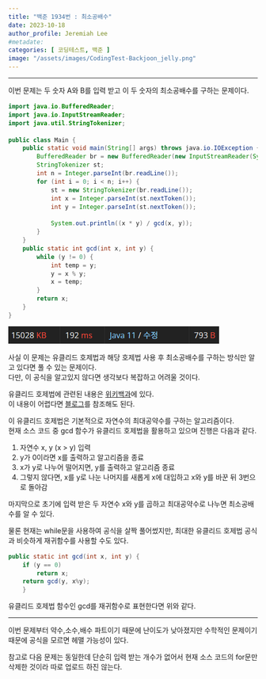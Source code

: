 ```yaml
---
title: "백준 1934번 : 최소공배수"
date: 2023-10-18
author_profile: Jeremiah Lee
#metadate:
categories: [ 코딩테스트, 백준 ]
image: "/assets/images/CodingTest-Backjoon_jelly.png"
---
```

***

이번 문제는 두 숫자 A와 B를 입력 받고 이 두 숫자의 최소공배수를 구하는 문제이다.

```java
import java.io.BufferedReader;
import java.io.InputStreamReader;
import java.util.StringTokenizer;

public class Main {
    public static void main(String[] args) throws java.io.IOException {
        BufferedReader br = new BufferedReader(new InputStreamReader(System.in));
        StringTokenizer st;
        int n = Integer.parseInt(br.readLine());
        for (int i = 0; i < n; i++) {
            st = new StringTokenizer(br.readLine());
            int x = Integer.parseInt(st.nextToken());
            int y = Integer.parseInt(st.nextToken());

            System.out.println((x * y) / gcd(x, y));
        }
    }
    public static int gcd(int x, int y) {
        while (y != 0) {
            int temp = y;
            y = x % y;
            x = temp;
        }
        return x;
    }
}
```
![](/assets/images/CT_BJ_LOG/BJ_1934.png)

사실 이 문제는 유클리드 호제법과 해당 호제법 사용 후 최소공배수를 구하는 방식만 알고 있다면 풀 수 있는 문제이다.   
다만, 이 공식을 알고있지 않다면 생각보다 복잡하고 어려울 것이다.

유클리드 호제법에 관련된 내용은 [위키백과](https://ko.wikipedia.org/wiki/%EC%9C%A0%ED%81%B4%EB%A6%AC%EB%93%9C_%ED%98%B8%EC%A0%9C%EB%B2%95)에 있다.   
이 내용이 어렵다면 [블로그](https://velog.io/@yerin4847/W1-%EC%9C%A0%ED%81%B4%EB%A6%AC%EB%93%9C-%ED%98%B8%EC%A0%9C%EB%B2%95)를 참조해도 된다.

이 유클리드 호제법은 기본적으로 자연수의 최대공약수를 구하는 알고리즘이다.   
현재 소스 코드 중 gcd 함수가 유클리드 호제법을 활용하고 있으며 진행은 다음과 같다.
1. 자연수 x, y (x > y) 입력 
2. y가 0이라면 x를 출력하고 알고리즘을 종료
3. x가 y로 나누어 떨어지면, y를 출력하고 알고리즘 종료
4. 그렇지 않다면, x를 y로 나눈 나머지를 새롭게 x에 대입하고 x와 y를 바꾼 뒤 3번으로 돌아감

마지막으로 초기에 입력 받은 두 자연수 x와 y를 곱하고 최대공약수로 나누면 최소공배수를 알 수 있다.

물론 현재는 while문을 사용하여 공식을 살짝 풀어썼지만, 최대한 유클리드 호제법 공식과 비슷하게 재귀함수를 사용할 수도 있다.
```java
public static int gcd(int x, int y) {
    if (y == 0)
        return x;
    return gcd(y, x%y);
    }
```
유클리드 호제법 함수인 gcd를 재귀함수로 표현한다면 위와 같다.

***

이번 문제부터 약수,소수,배수 파트이기 때문에 난이도가 낮아졌지만 수학적인 문제이기 때문에 공식을 모르면 헤맬 가능성이 있다.

참고로 다음 문제는 동일한데 단순히 입력 받는 개수가 없어서 현재 소스 코드의 for문만 삭제한 것이라 따로 업로드 하진 않는다.